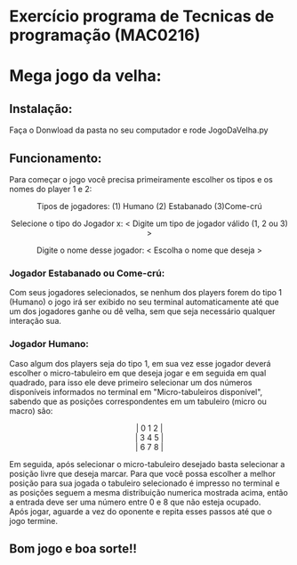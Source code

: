 # Exercício programa de Tecnicas de programação (MAC0216) 
# Mega jogo da velha:
## Instalação:
Faça o Donwload da pasta no seu computador e rode JogoDaVelha.py

## Funcionamento:
Para começar o jogo você precisa primeiramente escolher os tipos e os nomes do player 1 e 2:
<p align="center">
  Tipos de jogadores: (1) Humano   (2) Estabanado   (3)Come-crú
</p>
<p align="center">
  Selecione o tipo do Jogador x: < Digite um tipo de jogador válido (1, 2 ou 3) >
  </p>
<p align="center">Digite o nome desse jogador: < Escolha o nome que deseja > </p>
  
### Jogador Estabanado ou Come-crú:
Com seus jogadores selecionados, se nenhum dos players forem do tipo 1 (Humano) o jogo irá ser exibido no seu terminal automaticamente até que um dos jogadores ganhe ou dê velha, sem que seja necessário qualquer interação sua. 

### Jogador Humano:
  Caso algum dos players seja do tipo 1, em sua vez esse jogador deverá escolher o micro-tabuleiro em que deseja jogar e em seguida em qual quadrado, para isso ele deve primeiro selecionar um dos números disponíveis informados no terminal em "Micro-tabuleiros disponível", sabendo que as posições correspondentes em um tabuleiro (micro ou macro) são:
  <p align="center"> 
                                            | 0  1  2 |  <br />
                                            | 3  4  5 |<br />
                                            | 6  7  8 |
  </p>
  
  Em seguida, após selecionar o micro-tabuleiro desejado basta selecionar a posição livre que deseja marcar. Para que você possa escolher a melhor posição para sua jogada o tabuleiro selecionado é impresso no terminal e as posições seguem a mesma distribuição numerica mostrada acima, então a entrada deve ser uma número entre 0 e 8 que não esteja ocupado.<br />
  Após jogar, aguarde a vez do oponente e repita esses passos até que o jogo termine.
  
## Bom jogo e boa sorte!!
